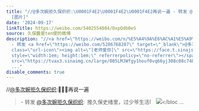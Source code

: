 ```yaml
---
title: "//@多次婉拒久保织织:\U0001F4E2\U0001F4E2\U0001F4E2再说一遍 - 转发 @多次婉拒久保织织:&ensp;推久保史绪里，过少爷生活[老师爱你]
  [图片]"
date: '2024-09-17'
linkTitle: https://weibo.com/5402554084/OxpQdb0eS
source: 久保醬是ten使的微博
description: "//<a href=\"https://weibo.com/n/%E5%A4%9A%E6%AC%A1%E5%A9%89%E6%8B%92%E4%B9%85%E4%BF%9D%E7%BB%87%E7%BB%87\">@多次婉拒久保织织</a>:\U0001F4E2\U0001F4E2\U0001F4E2再说一遍<br><blockquote>
  - 转发 <a href=\"https://weibo.com/5286768287\" target=\"_blank\">@多次婉拒久保织织</a>: 推久保史绪里，过少爷生活<span
  class=\"url-icon\"><img alt=\"[老师爱你]\" src=\"https://face.t.sinajs.cn/t4/appstyle/expression/ext/normal/82/2023_Teacherlovesyou_org.png\"
  style=\"width:1em; height:1em;\" referrerpolicy=\"no-referrer\"></span> <img style=\"\"
  src=\"https://tvax3.sinaimg.cn/large/005LMJWfgy1houf0vq66yj308c08c74k.jpg\" referrerpolicy=\"no-referrer\"></bloc
  ..."
disable_comments: true
---
```

//<a href="https://weibo.com/n/%E5%A4%9A%E6%AC%A1%E5%A9%89%E6%8B%92%E4%B9%85%E4%BF%9D%E7%BB%87%E7%BB%87">@多次婉拒久保织织</a>:📢📢📢再说一遍<br><blockquote> - 转发 <a href="https://weibo.com/5286768287" target="_blank">@多次婉拒久保织织</a>: 推久保史绪里，过少爷生活<span class="url-icon"><img alt="[老师爱你]" src="https://face.t.sinajs.cn/t4/appstyle/expression/ext/normal/82/2023_Teacherlovesyou_org.png" style="width:1em; height:1em;" referrerpolicy="no-referrer"></span> <img style="" src="https://tvax3.sinaimg.cn/large/005LMJWfgy1houf0vq66yj308c08c74k.jpg" referrerpolicy="no-referrer"></bloc ...